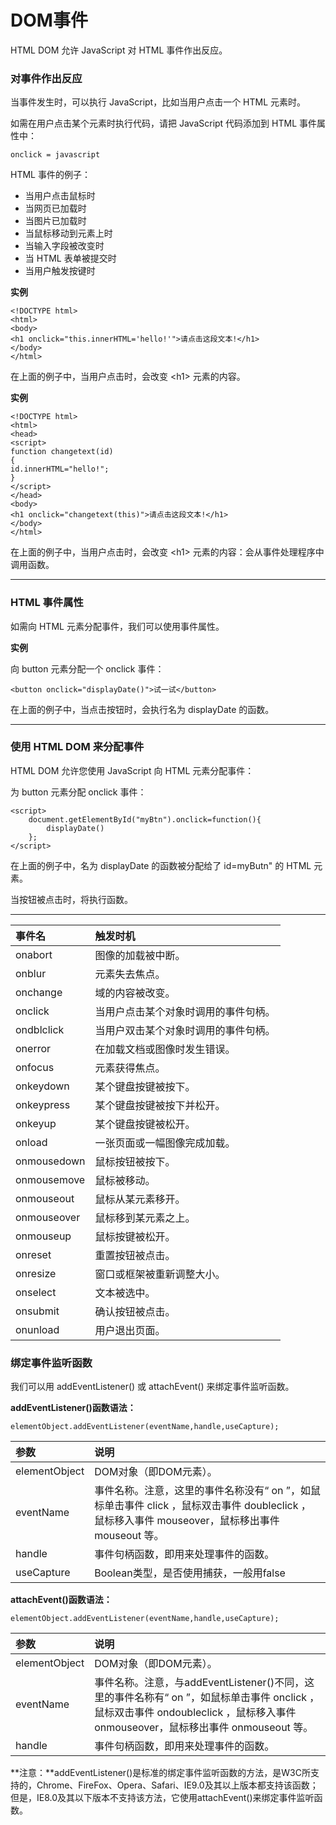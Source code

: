 # DOM事件
HTML DOM 允许 JavaScript 对 HTML 事件作出反应。
### 对事件作出反应

 当事件发生时，可以执行 JavaScript，比如当用户点击一个 HTML 元素时。

如需在用户点击某个元素时执行代码，请把 JavaScript 代码添加到 HTML 事件属性中：

```
onclick = javascript
```

HTML 事件的例子：

+ 当用户点击鼠标时
+ 当网页已加载时
+ 当图片已加载时
+ 当鼠标移动到元素上时
+ 当输入字段被改变时
+ 当 HTML 表单被提交时
+ 当用户触发按键时

**实例**

```
<!DOCTYPE html>
<html>
<body>
<h1 onclick="this.innerHTML='hello!'">请点击这段文本!</h1>
</body>
</html>
```
在上面的例子中，当用户点击时，会改变 \<h1> 元素的内容。

**实例**

```
<!DOCTYPE html>
<html>
<head>
<script>
function changetext(id)
{
id.innerHTML="hello!";
}
</script>
</head>
<body>
<h1 onclick="changetext(this)">请点击这段文本!</h1>
</body>
</html>
```
在上面的例子中，当用户点击时，会改变 \<h1> 元素的内容：会从事件处理程序中调用函数。

----

### HTML 事件属性

如需向 HTML 元素分配事件，我们可以使用事件属性。


**实例**

向 button 元素分配一个 onclick 事件：

```
<button onclick="displayDate()">试一试</button>
```
在上面的例子中，当点击按钮时，会执行名为 displayDate 的函数。

----

### 使用 HTML DOM 来分配事件

HTML DOM 允许您使用 JavaScript 向 HTML 元素分配事件：

为 button 元素分配 onclick 事件：

```
<script>
    document.getElementById("myBtn").onclick=function(){
        displayDate()
    };
</script>
```
在上面的例子中，名为 displayDate 的函数被分配给了 id=myButn" 的 HTML 元素。

当按钮被点击时，将执行函数。

----

|事件名|触发时机|
|:--|:--|
|onabort|图像的加载被中断。|
|onblur|元素失去焦点。|
|onchange|域的内容被改变。|
|onclick|当用户点击某个对象时调用的事件句柄。|
|ondblclick|当用户双击某个对象时调用的事件句柄。|
|onerror|在加载文档或图像时发生错误。|
|onfocus|元素获得焦点。|
|onkeydown|某个键盘按键被按下。|
|onkeypress|某个键盘按键被按下并松开。|
|onkeyup|某个键盘按键被松开。|
|onload|一张页面或一幅图像完成加载。|
|onmousedown|鼠标按钮被按下。|
|onmousemove|鼠标被移动。|
|onmouseout|鼠标从某元素移开。|
|onmouseover|鼠标移到某元素之上。|
|onmouseup|鼠标按键被松开。|
|onreset|重置按钮被点击。|
|onresize|窗口或框架被重新调整大小。|
|onselect|文本被选中。|
|onsubmit|确认按钮被点击。|
|onunload|用户退出页面。|

###  绑定事件监听函数

我们可以用 addEventListener() 或 attachEvent() 来绑定事件监听函数。

**addEventListener()函数语法：**

```
elementObject.addEventListener(eventName,handle,useCapture);
```
|参数|说明|
|:--|:--|
|elementObject|DOM对象（即DOM元素）。|
|eventName|事件名称。注意，这里的事件名称没有“ on ”，如鼠标单击事件 click ，鼠标双击事件 doubleclick ，鼠标移入事件 mouseover，鼠标移出事件 mouseout 等。|
|handle|事件句柄函数，即用来处理事件的函数。|
|useCapture|Boolean类型，是否使用捕获，一般用false |

**attachEvent()函数语法：**

```
elementObject.addEventListener(eventName,handle,useCapture);
```
|参数|说明|
|:--|:--|
|elementObject|DOM对象（即DOM元素）。|
|eventName|事件名称。注意，与addEventListener()不同，这里的事件名称有“ on ”，如鼠标单击事件 onclick ，鼠标双击事件 ondoubleclick ，鼠标移入事件 onmouseover，鼠标移出事件 onmouseout 等。|
|handle|事件句柄函数，即用来处理事件的函数。|

**注意：**addEventListener()是标准的绑定事件监听函数的方法，是W3C所支持的，Chrome、FireFox、Opera、Safari、IE9.0及其以上版本都支持该函数；但是，IE8.0及其以下版本不支持该方法，它使用attachEvent()来绑定事件监听函数。